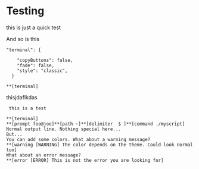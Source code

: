 # Testing

this is just a quick test

And so is this

```
"terminal": {
```

```
    "copyButtons": false,
    "fade": false,
    "style": "classic",
  }
```

```
**[terminal]
```

thisjdaflkdas

```
 this is a test
```

```
**[terminal]
**[prompt foo@joe]**[path ~]**[delimiter  $ ]**[command ./myscript]
Normal output line. Nothing special here...
But...
You can add some colors. What about a warning message?
**[warning [WARNING] The color depends on the theme. Could look normal too]
What about an error message?
**[error [ERROR] This is not the error you are looking for]
```



